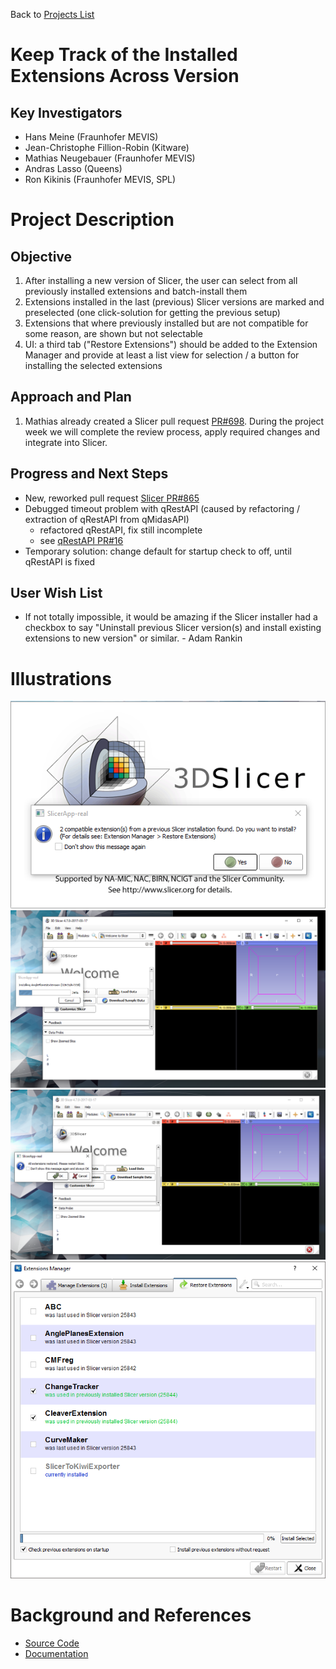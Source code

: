 Back to [Projects List](../../README.md#ProjectsList)

# Keep Track of the Installed Extensions Across Version

## Key Investigators

- Hans Meine (Fraunhofer MEVIS)
- Jean-Christophe Fillion-Robin (Kitware)
- Mathias Neugebauer (Fraunhofer MEVIS)
- Andras Lasso (Queens)
- Ron Kikinis (Fraunhofer MEVIS, SPL)

# Project Description

## Objective

1. After installing a new version of Slicer, the user can select from all previously installed extensions
   and batch-install them
1. Extensions installed in the last (previous) Slicer versions are marked and preselected
   (one click-solution for getting the previous setup)
1. Extensions that where previously installed but are not compatible for some reason, are shown but not selectable
1. UI: a third tab ("Restore Extensions") should be added to the Extension Manager and provide at least a list
   view for selection / a button for installing the selected extensions

## Approach and Plan

1. Mathias already created a Slicer pull request [PR#698](https://github.com/Slicer/Slicer/pull/698). During the project week
   we will complete the review process, apply required changes and integrate into Slicer.

## Progress and Next Steps

- New, reworked pull request [Slicer PR#865](https://github.com/Slicer/Slicer/pull/865)
- Debugged timeout problem with qRestAPI (caused by refactoring /
  extraction of qRestAPI from qMidasAPI)
  - refactored qRestAPI, fix still incomplete
  - see [qRestAPI PR#16](https://github.com/commontk/qRestAPI/pull/16)
- Temporary solution: change default for startup check to off, until
  qRestAPI is fixed

## User Wish List
* If not totally impossible, it would be amazing if the Slicer installer had a checkbox to say "Uninstall previous Slicer version(s) and install existing extensions to new version" or similar. - Adam Rankin

# Illustrations

<!--Add pictures and links to videos that demonstrate what has been accomplished.-->

![](1_Extension_check_on_startup.png)
![](2_Extension_installation_progress_startup.png)
![](3_Restart_confirm_after_extension_installation_on_startup.png)
![](4_Extension_restore_widget_interface.png)


# Background and References

<!--Use this space for information that may help people better understand your project, like links to papers, source code, or data.-->

- [Source Code](https://github.com/Slicer/Slicer/pull/698)
- [Documentation](https://www.slicer.org/wiki/Documentation/Labs/AutomaticUpdateAndInstallationFramework)
